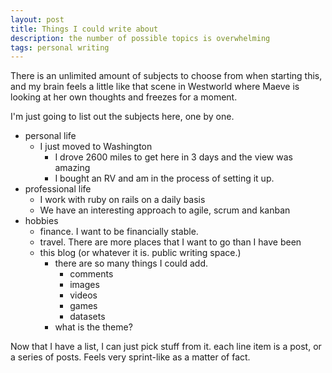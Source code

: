 ```yaml
---
layout: post
title: Things I could write about
description: the number of possible topics is overwhelming
tags: personal writing
---
```


There is an unlimited amount of subjects to choose from when starting this, and my brain feels a little like that scene in Westworld where Maeve is looking at her own thoughts and freezes for a moment.


I'm just going to list out the subjects here, one by one.

- personal life
  - I just moved to Washington
    - I drove 2600 miles to get here in 3 days and the view was amazing
    - I bought an RV and am in the process of setting it up.
- professional life
  - I work with ruby on rails on a daily basis
  - We have an interesting approach to agile, scrum and kanban
- hobbies
  - finance. I want to be financially stable.
  - travel. There are more places that I want to go than I have been
  - this blog (or whatever it is. public writing space.)
    - there are so many things I could add.
      - comments
      - images
      - videos
      - games
      - datasets
    - what is the theme?

Now that I have a list, I can just pick stuff from it.  each line item is a post, or a series of posts.  Feels very sprint-like as a matter of fact.
